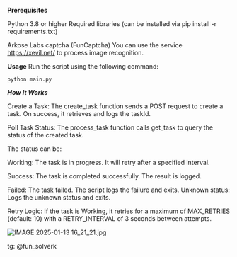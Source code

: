 **Prerequisites**

Python 3.8 or higher
Required libraries (can be installed via pip install -r requirements.txt)


Arkose Labs captcha (FunCaptcha)
You can use the service https://xevil.net/ to process image recognition.


**Usage**
Run the script using the following command:
```
python main.py
```


***How It Works***

Create a Task:
The create_task function sends a POST request to create a task.
On success, it retrieves and logs the taskId.

Poll Task Status:
The process_task function calls get_task to query the status of the created task.

The status can be:

Working: The task is in progress. It will retry after a specified interval.

Success: The task is completed successfully. The result is logged.

Failed: The task failed. The script logs the failure and exits.
Unknown status: Logs the unknown status and exits.

Retry Logic:
If the task is Working, it retries for a maximum of MAX_RETRIES (default: 10) with a RETRY_INTERVAL of 3 seconds between attempts.


![IMAGE 2025-01-13 16_21_21.jpg](https://s2.loli.net/2025/01/13/uTqe6sa2GDEF9z4.jpg)



tg: @fun_solverk
